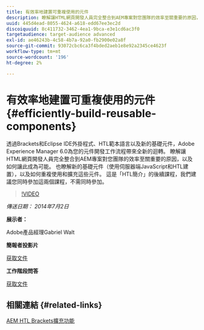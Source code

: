 ```yaml
---
title: 有效率地建置可重複使用的元件
description: 瞭解讓HTML網頁開發人員完全整合到AEM專案對您團隊的效率至關重要的原因，以及如何讓此成為可能。 也瞭解新的基礎元件（使用伺服器端JavaScript和HTL建置），以及如何重複使用和擴充這些元件。
uuid: 445d4ead-8055-4624-a618-edd67ee3ec2d
discoiquuid: 8c411732-3462-4ea1-9bca-e3e1cd6ac3f0
targetaudience: target-audience advanced
exl-id: ae46243b-4c58-4b7a-92a0-fb2900e02a8f
source-git-commit: 93072cbc6ca3f4bded2aeb1e8e92a2345ce4623f
workflow-type: tm+mt
source-wordcount: '196'
ht-degree: 2%

---
```


# 有效率地建置可重複使用的元件{#efficiently-build-reusable-components}

透過Brackets和Eclipse IDE外掛程式、HTL範本語言以及新的基礎元件，Adobe Experience Manager 6.0為您的元件開發工作流程帶來全新的迴轉。 瞭解讓HTML網頁開發人員完全整合到AEM專案對您團隊的效率至關重要的原因，以及如何讓此成為可能。 也瞭解新的基礎元件（使用伺服器端JavaScript和HTL建置），以及如何重複使用和擴充這些元件。 這是「HTL簡介」的後續課程，我們建議您同時參加這兩個課程，不需同時參加。

>[!VIDEO](https://video.tv.adobe.com/v/19503/?quality=9)

*傳送日期： 2014年7月2日*

**展示者：**

Adobe產品經理Gabriel Walt

**簡報者投影片**

[获取文件](assets/efficiently-build-reusable-components.pdf)

**工作階段問答**

[获取文件](assets/efficiently-build-reusable-components-q-a.pdf)

## 相關連結 {#related-links}

[AEM HTL Brackets擴充功能](https://github.com/Adobe-Marketing-Cloud/aem-brackets-extension#AEM6#BeautifulMarkup)

<!--
[Get back to the Overview](https://helpx.adobe.com/experience-manager/kt/eseminars/gems/aem-index.html)
-->

